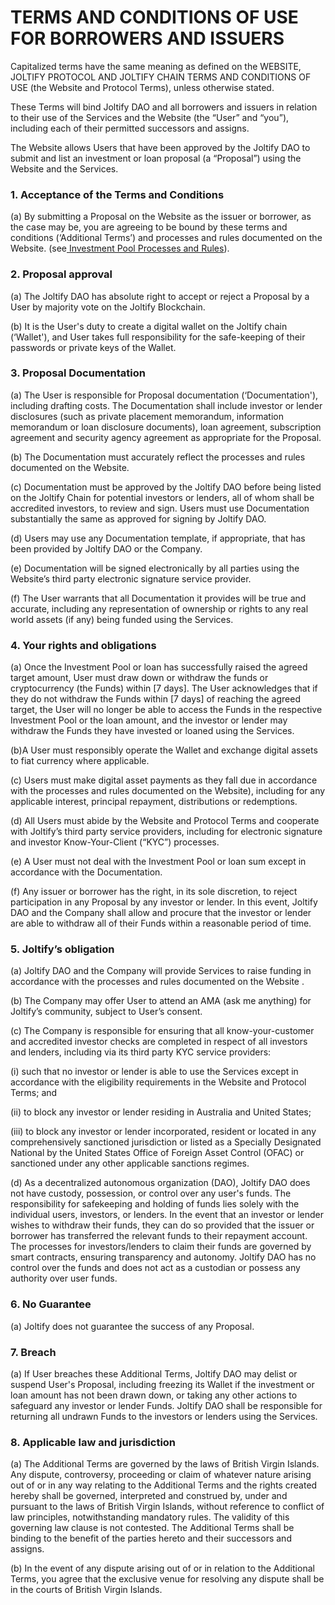 # TERMS AND CONDITIONS OF USE FOR BORROWERS AND ISSUERS

Capitalized terms have the same meaning as defined on the WEBSITE, JOLTIFY PROTOCOL AND JOLTIFY CHAIN TERMS AND CONDITIONS OF USE (the Website and Protocol Terms), unless otherwise stated.

These Terms will bind Joltify DAO and all borrowers and issuers in relation to their use of the Services and the Website (the “User” and “you”), including each of their permitted successors and assigns.

The Website allows Users that have been approved by the Joltify DAO to submit and list an investment or loan proposal (a “Proposal”) using the Website and the Services.

### 1.   Acceptance of the Terms and Conditions

(a) By submitting a Proposal on the Website as the issuer or borrower, as the case may be, you are agreeing to be bound by these terms and conditions (‘Additional Terms’) and processes and rules documented on the Website. (see[ Investment Pool Processes and Rules](../real-world-asset-lending/investment-pool-processes-and-rules.md)).

### 2. Proposal approval

(a) The Joltify DAO has absolute right to accept or reject a Proposal by a User by majority vote on the Joltify Blockchain.

(b) It is the User's duty to create a digital wallet on the Joltify chain (‘Wallet'), and User takes full responsibility for the safe-keeping of their passwords or private keys of the Wallet.

### 3. Proposal Documentation

(a) The User is responsible for Proposal documentation (‘Documentation'), including drafting costs. The Documentation shall include investor or lender disclosures (such as private placement memorandum,  information memorandum or loan disclosure documents), loan agreement, subscription agreement and security agency agreement as appropriate for the Proposal.

(b) The Documentation must accurately reflect the processes and rules documented on the Website.

(c) Documentation must be approved by the Joltify DAO before being listed on the Joltify Chain for potential investors or lenders, all of whom shall be accredited investors, to review and sign. Users must use Documentation substantially the same as approved for signing by Joltify DAO.

(d) Users may use any Documentation template, if appropriate, that has been provided by Joltify DAO or the Company.

(e) Documentation will be signed electronically by all parties using the Website’s third party electronic signature service provider.

(f) The User warrants that all Documentation it provides will be true and accurate, including any representation of ownership or rights to any real world assets (if any) being funded using the Services.

### 4. Your rights and obligations

(a) Once the Investment Pool or loan has successfully raised the agreed target amount, User must draw down or withdraw the funds or cryptocurrency (the Funds) within \[7 days]. The User acknowledges that if they do not withdraw the Funds within \[7 days] of reaching the agreed target, the User will no longer be able to access the Funds in the respective Investment Pool or the loan amount, and the investor or lender may withdraw the Funds they have invested or loaned using the Services.

(b)A User must responsibly operate the Wallet and exchange digital assets to fiat currency where applicable.

(c) Users must make digital asset payments as they fall due in accordance with the processes and rules documented on the Website), including for any applicable interest, principal repayment, distributions or redemptions.

(d) All Users must abide by the Website and Protocol Terms and cooperate with Joltify’s third party service providers, including for electronic signature and investor Know-Your-Client (“KYC”) processes.

(e) A User must not deal with the Investment Pool or loan sum except in accordance with the Documentation.

(f) Any issuer or borrower has the right, in its sole discretion, to reject participation in any Proposal by any investor or lender. In this event, Joltify DAO and the Company shall allow and procure that the investor or lender are able to withdraw all of their Funds within a reasonable period of time.

### 5. Joltify’s obligation

(a) Joltify DAO and the Company will provide Services to raise funding in accordance with the processes and rules documented on the Website .

(b) The Company may offer User to attend an AMA (ask me anything) for Joltify’s community, subject to User’s consent.

(c) The Company is responsible for ensuring that all know-your-customer and accredited investor checks are completed in respect of all investors and lenders, including via its third party KYC service providers:

&#x20;    (i) such that no investor or lender is able to use the Services except in accordance with the eligibility requirements in the Website and Protocol Terms; and

&#x20;   (ii) to block any investor or lender residing in Australia and United States;

&#x20;   (iii) to block any investor or lender incorporated, resident or located in any comprehensively sanctioned jurisdiction or listed as a Specially Designated National by the United States Office of Foreign Asset Control (OFAC) or sanctioned under any other applicable sanctions regimes.

(d) As a decentralized autonomous organization (DAO), Joltify DAO does not have custody, possession, or control over any user's funds. The responsibility for safekeeping and holding of funds lies solely with the individual users, investors, or lenders. In the event that an investor or lender wishes to withdraw their funds, they can do so provided that the issuer or borrower has transferred the relevant funds to their repayment account. The processes for investors/lenders to claim their funds are governed by smart contracts, ensuring transparency and autonomy. Joltify DAO has no control over the funds and does not act as a custodian or possess any authority over user funds.

### 6. No Guarantee

(a) Joltify does not guarantee the success of any Proposal.

### 7. Breach

(a) If User breaches these Additional Terms, Joltify DAO may delist or suspend User's Proposal, including freezing its  Wallet if the investment or loan amount has not been drawn down, or taking any other actions to safeguard any investor or lender Funds. Joltify DAO shall be responsible for returning all undrawn Funds to the investors or lenders using the Services.

### 8.  Applicable law and jurisdiction

(a) The Additional Terms are governed by the laws of British Virgin Islands. Any dispute, controversy, proceeding or claim of whatever nature arising out of or in any way relating to the Additional Terms and the rights created hereby shall be governed, interpreted and construed by, under and pursuant to the laws of British Virgin Islands, without reference to conflict of law principles, notwithstanding mandatory rules. The validity of this governing law clause is not contested. The Additional Terms shall be binding to the benefit of the parties hereto and their successors and assigns.

(b) In the event of any dispute arising out of or in relation to the Additional Terms, you agree that the exclusive venue for resolving any dispute shall be in the courts of British Virgin Islands.
